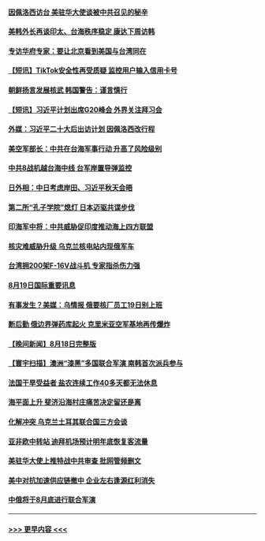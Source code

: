 #### [因佩洛西访台 美驻华大使谈被中共召见的秘辛](../pages/prog202/a103506624.md?t=08200451) 
#### [美韩外长再谈印太、台海秩序稳定 康达下周访韩](../pages/prog202/a103506491.md?t=08200451) 
#### [专访华府专家：要让北京看到美国与台湾同在](../pages/prog202/a103506503.md?t=08200451) 
#### [【短讯】TikTok安全性再受质疑 监控用户输入信用卡号](../pages/prog202/a103506507.md?t=08200451) 
#### [朝鲜扬言发展核武 韩国警告：谨言慎行](../pages/prog202/a103506499.md?t=08200451) 
#### [【短讯】习近平计划出席G20峰会 外界关注拜习会](../pages/prog202/a103506525.md?t=08200451) 
#### [外媒：习近平二十大后出访计划 因佩洛西改行程](../pages/prog202/a103506411.md?t=08200451) 
#### [美空军部长：中共在台海军事行动 升高了风险级别](../pages/prog202/a103506380.md?t=08200451) 
#### [中共8战机越台海中线 台军岸置导弹监控](../pages/prog202/a103506367.md?t=08200451) 
#### [日外相：中日考虑岸田、习近平秋天会晤](../pages/prog202/a103506353.md?t=08200451) 
#### [第二所“孔子学院”熄灯 日本迈驱共谍步伐](../pages/prog202/a103506231.md?t=08200451) 
#### [印海军中将：中共威胁促印度推动海上四方联盟](../pages/prog202/a103506219.md?t=08200451) 
#### [核灾难威胁升级 乌克兰核电站内现俄军车](../pages/prog202/a103506214.md?t=08200451) 
#### [台湾拥200架F-16V战斗机 专家指杀伤力强](../pages/prog202/a103506207.md?t=08200451) 
#### [8月19日国际重要讯息](../pages/prog202/a103506223.md?t=08200451) 
#### [有事发生？美媒：乌情报 俄要核厂员工19日别上班](../pages/prog202/a103506157.md?t=08200451) 
#### [断后勤 俄边界弹药库起火 克里米亚空军基地再传爆炸](../pages/prog202/a103506135.md?t=08200451) 
#### [【晚间新闻】8月18日完整版](../pages/prog202/a103505953.md?t=08200451) 
#### [【寰宇扫描】澳洲“漆黑”多国联合军演 南韩首次派兵参与](../pages/prog202/a103506032.md?t=08200451) 
#### [法国干旱受益者 盐农连续工作40多天都无法休息](../pages/prog202/a103506060.md?t=08200451) 
#### [海平面上升 斐济沿海村庄痛苦决定留还是离](../pages/prog202/a103506044.md?t=08200451) 
#### [化解冲突 乌克兰土耳其联合国三方会谈](../pages/prog202/a103505826.md?t=08200451) 
#### [亚非欧中转站 迪拜机场预计明年底恢复客流量](../pages/prog202/a103505835.md?t=08200451) 
#### [美驻华大使上推特战中共审查 批网管频删文](../pages/prog202/a103505713.md?t=08200451) 
#### [美中对抗加速供应链撤中 企业左右逢源红利消失](../pages/prog202/a103505684.md?t=08200451) 
#### [中俄将于8月底进行联合军演](../pages/prog202/a103505694.md?t=08200451) 

----
#### [ >>> 更早内容 <<< ](../indexes/prog202-earlier.md)
